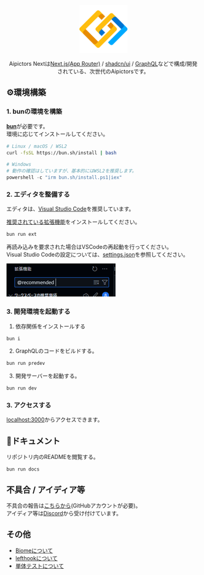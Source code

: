 <div align="center">
    <a href="https://beta.aipictors.com">
        <picture>
            <img height=125 alt="Aipictors" src="public/icon.svg">
        </picture>
    </a>
</div>
<p align="center">
    Aipictors Nextは<a href="https://nextjs.org/">Next.js(App Router)</a> / <a href="https://ui.shadcn.com/">shadcn/ui</a> / <a href="https://graphql.org/">GraphQL</a>などで構成/開発されている、次世代のAipictorsです。
</p>

## ⚙️環境構築

### 1. bunの環境を構築

[**bun**](https://bun.sh/)が必要です。  
環境に応じてインストールしてください。  

```bash
# Linux / macOS / WSL2
curl -fsSL https://bun.sh/install | bash
```
```powershell
# Windows
# 動作の確認はしていますが、基本的にはWSL2を推奨します。
powershell -c "irm bun.sh/install.ps1|iex"
```

### 2. エディタを整備する

エディタは、[Visual Studio Code](https://code.visualstudio.com/)を推奨しています。  

[推奨されている拡張機能](.vscode/extensions.json)をインストールしてください。  
```bash
bun run ext
```
再読み込みを要求された場合はVSCodeの再起動を行ってください。  
Visual Studio Codeの設定については、[settings.json](.vscode/settings.json)を参照してください。  

![@recommended](/docs/images//extension.png)

### 3. 開発環境を起動する
1. 依存関係をインストールする

```bash
bun i
```

2. GraphQLのコードをビルドする。

```bash
bun run predev
```

3. 開発サーバーを起動する。

```bash
bun run dev
```

### 3. アクセスする
[localhost:3000](http://localhost:3000)からアクセスできます。  


## 📙ドキュメント

リポジトリ内のREADMEを閲覧する。

```
bun run docs
```

## 不具合 / アイディア等
不具合の報告は[こちらから](https://github.com/aipictors/aipictors/issues/new/choose)(GitHubアカウントが必要)。  
アイディア等は[Discord](https://discord.gg/aipictors)から受け付けています。

## その他

- [Biomeについて](/docs/biome.md)
- [lefthookについて](/docs/lefthook.md)
- [単体テストについて](/docs/testing.md)
